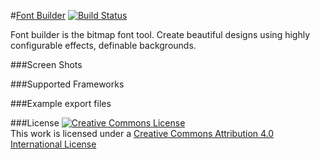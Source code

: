 #[Font Builder](http://justgook.github.io/font-builder/) [![Build Status](https://travis-ci.org/justgook/font-builder.svg?branch=develop)](https://travis-ci.org/justgook/font-builder)

Font builder is the bitmap font tool. Create beautiful designs using highly configurable effects, definable backgrounds.

###Screen Shots

###Supported Frameworks


###Example export files

###License
<a rel="license" href="http://creativecommons.org/licenses/by/4.0/"><img alt="Creative Commons License" style="border-width:0" src="http://i.creativecommons.org/l/by/4.0/88x31.png" /></a><br />This work is licensed under a <a rel="license" href="http://creativecommons.org/licenses/by/4.0/">Creative Commons Attribution 4.0 International License</a>